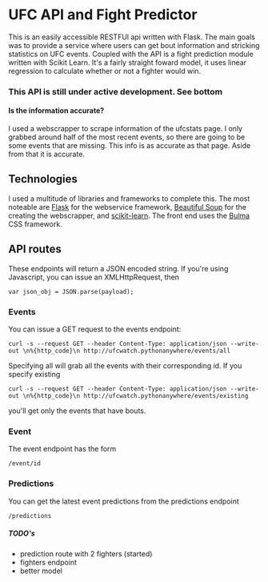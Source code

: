 # UFC API and Fight Predictor
This is an easily accessible RESTFUl api written with Flask. The main goals was to provide a service where users can get bout information and stricking statistics on UFC events. Coupled with the API is a fight prediction module written with Scikit Learn. It's a fairly straight foward model, it uses linear regression to calculate whether or not a fighter would win.

### This API is still under active development. See bottom

#### Is the information accurate?
I used a webscrapper to scrape information of the ufcstats page. I only grabbed around half of the most recent events, so there are going to be some events that are missing. This info is as accurate as that page. Aside from that it is accurate.

## Technologies
I used a multitude of libraries and frameworks to complete this. The most noteable are [Flask](https://flask-restful.readthedocs.io/en/latest/) for the webservice framework, [Beautiful Soup](https://www.crummy.com/software/BeautifulSoup/bs4/doc/) for the creating the webscrapper, and [scikit-learn](https://scikit-learn.org/stable/). The front end uses the [Bulma](https://bulma.io/documentation/) CSS framework.


## API routes
These endpoints will return a JSON encoded string.
If you're using Javascript, you can issue an XMLHttpRequest, then
```
var json_obj = JSON.parse(payload);
```

### Events
You can issue a GET request to the events endpoint:
```
curl -s --request GET --header Content-Type: application/json --write-out \n%{http_code}\n http://ufcwatch.pythonanywhere/events/all
```
Specifying all will grab all the events with their corresponding id. If you specify existing
```
curl -s --request GET --header Content-Type: application/json --write-out \n%{http_code}\n http://ufcwatch.pythonanywhere/events/existing
```
you'll get only the events that have bouts.

### Event
The event endpoint has the form
```
/event/id
```
### Predictions
You can get the latest event predictions from the predictions endpoint
```
/predictions
```

##### TODO's
- prediction route with 2 fighters (started)
- fighters endpoint
- better model
